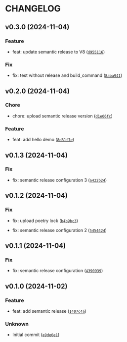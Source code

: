 # CHANGELOG



## v0.3.0 (2024-11-04)

### Feature

* feat: update semantic release to V8 ([`d955116`](https://github.com/dsun0720/semantic-release-demo/commit/d955116f07d138753284c9ba80c92534d80fc430))

### Fix

* fix: test without release and build_command ([`8aba941`](https://github.com/dsun0720/semantic-release-demo/commit/8aba941a506e7b79ac61d6d503c3949dad3c13e1))


## v0.2.0 (2024-11-04)

### Chore

* chore: upload semantic release version ([`d1e06fc`](https://github.com/dsun0720/semantic-release-demo/commit/d1e06fc7e737e4988b549e3d375883521e39ce7d))

### Feature

* feat: add hello demo ([`8d31f7e`](https://github.com/dsun0720/semantic-release-demo/commit/8d31f7ef0dc17bdc89a24533eed2c9d2055a13f3))


## v0.1.3 (2024-11-04)

### Fix

* fix: semantic release configuration 3 ([`a422b24`](https://github.com/dsun0720/semantic-release-demo/commit/a422b248ac58cea7db1a29f0b9c7689024a6d9e2))


## v0.1.2 (2024-11-04)

### Fix

* fix: upload poetry lock ([`b4b9bc3`](https://github.com/dsun0720/semantic-release-demo/commit/b4b9bc3f27be2d4d19cc2b4805dc8c90d0a2cb2a))

* fix: semantic release configuration 2 ([`5454424`](https://github.com/dsun0720/semantic-release-demo/commit/545442423732ba02b52a6043dc7ffe9bef1ac937))


## v0.1.1 (2024-11-04)

### Fix

* fix: semantic release configuration ([`4390939`](https://github.com/dsun0720/semantic-release-demo/commit/439093946c84407925ee738bc9d6e0a6ca25cf5d))


## v0.1.0 (2024-11-02)

### Feature

* feat: add semantic release ([`1407c4a`](https://github.com/dsun0720/semantic-release-demo/commit/1407c4a2c3098f8ae856f9603d6052acd4435317))

### Unknown

* Initial commit ([`a9de6e1`](https://github.com/dsun0720/semantic-release-demo/commit/a9de6e11f6b17742d72dbbb5bdcfef2dd36680c5))
